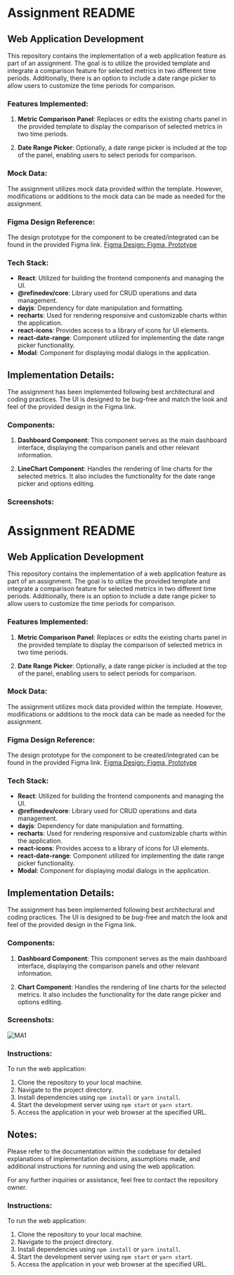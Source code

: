 # Assignment README

## Web Application Development

This repository contains the implementation of a web application feature as part of an assignment. The goal is to utilize the provided template and integrate a comparison feature for selected metrics in two different time periods. Additionally, there is an option to include a date range picker to allow users to customize the time periods for comparison.

### Features Implemented:

1. **Metric Comparison Panel**: Replaces or edits the existing charts panel in the provided template to display the comparison of selected metrics in two time periods.

2. **Date Range Picker**: Optionally, a date range picker is included at the top of the panel, enabling users to select periods for comparison.

### Mock Data:

The assignment utilizes mock data provided within the template. However, modifications or additions to the mock data can be made as needed for the assignment.

### Figma Design Reference:

The design prototype for the component to be created/integrated can be found in the provided Figma link. [Figma Design: Figma, Prototype](https://www.figma.com/)

### Tech Stack:

- **React**: Utilized for building the frontend components and managing the UI.
- **@refinedev/core**: Library used for CRUD operations and data management.
- **dayjs**: Dependency for date manipulation and formatting.
- **recharts**: Used for rendering responsive and customizable charts within the application.
- **react-icons**: Provides access to a library of icons for UI elements.
- **react-date-range**: Component utilized for implementing the date range picker functionality.
- **Modal**: Component for displaying modal dialogs in the application.

## Implementation Details:

The assignment has been implemented following best architectural and coding practices. The UI is designed to be bug-free and match the look and feel of the provided design in the Figma link. 

### Components:

1. **Dashboard Component**: This component serves as the main dashboard interface, displaying the comparison panels and other relevant information.

2. **LineChart Component**: Handles the rendering of line charts for the selected metrics. It also includes the functionality for the date range picker and options editing.

### Screenshots:

# Assignment README

## Web Application Development

This repository contains the implementation of a web application feature as part of an assignment. The goal is to utilize the provided template and integrate a comparison feature for selected metrics in two different time periods. Additionally, there is an option to include a date range picker to allow users to customize the time periods for comparison.

### Features Implemented:

1. **Metric Comparison Panel**: Replaces or edits the existing charts panel in the provided template to display the comparison of selected metrics in two time periods.

2. **Date Range Picker**: Optionally, a date range picker is included at the top of the panel, enabling users to select periods for comparison.

### Mock Data:

The assignment utilizes mock data provided within the template. However, modifications or additions to the mock data can be made as needed for the assignment.

### Figma Design Reference:

The design prototype for the component to be created/integrated can be found in the provided Figma link. [Figma Design: Figma, Prototype](https://www.figma.com/)

### Tech Stack:

- **React**: Utilized for building the frontend components and managing the UI.
- **@refinedev/core**: Library used for CRUD operations and data management.
- **dayjs**: Dependency for date manipulation and formatting.
- **recharts**: Used for rendering responsive and customizable charts within the application.
- **react-icons**: Provides access to a library of icons for UI elements.
- **react-date-range**: Component utilized for implementing the date range picker functionality.
- **Modal**: Component for displaying modal dialogs in the application.

## Implementation Details:

The assignment has been implemented following best architectural and coding practices. The UI is designed to be bug-free and match the look and feel of the provided design in the Figma link. 

### Components:

1. **Dashboard Component**: This component serves as the main dashboard interface, displaying the comparison panels and other relevant information.

2. **Chart Component**: Handles the rendering of line charts for the selected metrics. It also includes the functionality for the date range picker and options editing.

### Screenshots:

![MA1]()

### Instructions:

To run the web application:

1. Clone the repository to your local machine.
2. Navigate to the project directory.
3. Install dependencies using `npm install` or `yarn install`.
4. Start the development server using `npm start` or `yarn start`.
5. Access the application in your web browser at the specified URL.

## Notes:

Please refer to the documentation within the codebase for detailed explanations of implementation decisions, assumptions made, and additional instructions for running and using the web application.

For any further inquiries or assistance, feel free to contact the repository owner.



### Instructions:

To run the web application:

1. Clone the repository to your local machine.
2. Navigate to the project directory.
3. Install dependencies using `npm install` or `yarn install`.
4. Start the development server using `npm start` or `yarn start`.
5. Access the application in your web browser at the specified URL.

